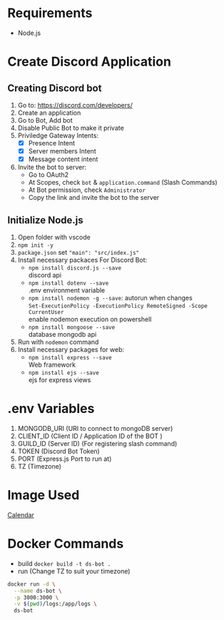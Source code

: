 # Requirements

-   Node.js

# Create Discord Application

## Creating Discord bot

1. Go to: https://discord.com/developers/
2. Create an application
3. Go to Bot, Add bot
4. Disable Public Bot to make it private
5. Priviledge Gateway Intents:
    - [x] Presence Intent
    - [x] Server members Intent
    - [x] Message content intent
6. Invite the bot to server:
    - Go to OAuth2
    - At Scopes, check `bot` & `application.command` (Slash Commands)
    - At Bot permission, check `Administrator`
    - Copy the link and invite the bot to the server

## Initialize Node.js

1. Open folder with vscode
2. `npm init -y`
3. `package.json` set `"main": "src/index.js"`
4. Install necessary packaces For Discord Bot:
    - `npm install discord.js --save`
      <br>discord api
    - `npm install dotenv --save`
      <br>.env environment variable
    - `npm install nodemon -g --save`: autorun when changes
      <br>`Set-ExecutionPolicy -ExecutionPolicy RemoteSigned -Scope CurrentUser`
      <br>enable nodemon execution on powershell
    - `npm install mongoose --save`
      <br>database mongodb api
5. Run with `nodemon` command
6. Install necessary packages for web:
    - `npm install express --save`
      <br>Web framework
    - `npm install ejs --save`
      <br>ejs for express views

# .env Variables

1. MONGODB_URI (URI to connect to mongoDB server)
2. CLIENT_ID (Client ID / Application ID of the BOT )
3. GUILD_ID (Server ID) (For registering slash command)
4. TOKEN (Discord Bot Token)
5. PORT (Express.js Port to run at)
6. TZ (Timezone)

# Image Used

[Calendar](https://www.flaticon.com/free-icon/calendar_1642767)

# Docker Commands

-   build `docker build -t ds-bot .`
-   run (Change TZ to suit your timezone)

```bash
docker run -d \
  --name ds-bot \
  -p 3000:3000 \
  -v $(pwd)/logs:/app/logs \
  ds-bot
```
